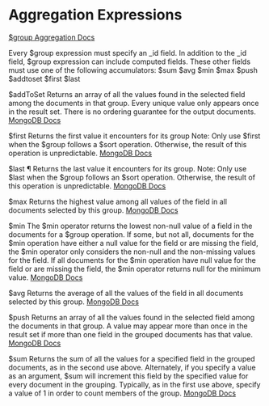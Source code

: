 ﻿# Aggregation Expressions
[$group Aggregation Docs](http://docs.mongodb.org/manual/reference/operator/aggregation/group/)

Every $group expression must specify an _id field. 
In addition to the _id field, $group expression can include computed fields. 
These other fields must use one of the following accumulators:
$sum
$avg
$min
$max
$push
$addtoset
$first
$last

$addToSet 
    Returns an array of all the values found in the selected field among the documents in that group. Every unique value only appears once in the result set. There is no ordering guarantee for the output documents.
	[MongoDB Docs](http://docs.mongodb.org/manual/reference/operator/aggregation/addToSet/)

$first 
    Returns the first value it encounters for its group	
	Note: Only use $first when the $group follows a $sort operation. Otherwise, the result of this operation is unpredictable.
	[MongoDB Docs](http://docs.mongodb.org/manual/reference/operator/aggregation/first/)

	
$last ¶
    Returns the last value it encounters for its group.
	Note: Only use $last when the $group follows an $sort operation. Otherwise, the result of this operation is unpredictable.
	[MongoDB Docs](http://docs.mongodb.org/manual/reference/operator/aggregation/last/)

$max 
    Returns the highest value among all values of the field in all documents selected by this group.
	[MongoDB Docs](http://docs.mongodb.org/manual/reference/operator/aggregation/max/)

$min 
    The $min operator returns the lowest non-null value of a field in the documents for a $group operation.
	If some, but not all, documents for the $min operation have either a null value for the field or are missing the field, the $min operator only considers the non-null and the non-missing values for the field. If all documents for the $min operation have null value for the field or are missing the field, the $min operator returns null for the minimum value.
	[MongoDB Docs](http://docs.mongodb.org/manual/reference/operator/aggregation/min/)

$avg 
    Returns the average of all the values of the field in all documents selected by this group.
	[MongoDB Docs](http://docs.mongodb.org/manual/reference/operator/aggregation/avg/)

$push 
    Returns an array of all the values found in the selected field among the documents in that group. A value may appear more than once in the result set if more than one field in the grouped documents has that value.
	[MongoDB Docs](http://docs.mongodb.org/manual/reference/operator/aggregation/push/)
	

$sum 
    Returns the sum of all the values for a specified field in the grouped documents, as in the second use above.
    Alternately, if you specify a value as an argument, $sum will increment this field by the specified value for every document in the grouping. Typically, as in the first use above, specify a value of 1 in order to count members of the group.
	[MongoDB Docs](http://docs.mongodb.org/manual/reference/operator/aggregation/sum/)

	
	
	




	
	
